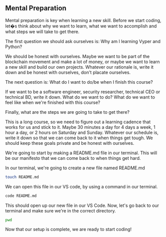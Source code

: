 ## Mental Preparation

Mental preparation is key when learning a new skill. Before we start coding, let�s think about why we want to learn, what we want to accomplish and what steps we will take to get there.

The first question we should ask ourselves is: Why am I learning Vyper and Python?

We should be honest with ourselves. Maybe we want to be part of the blockchain movement and make a lot of money, or maybe we want to learn a new skill and build our own projects. Whatever our rationale is, write it down and be honest with ourselves, don't placate ourselves.

The next question is: What do I want to do/be when I finish this course?

If we want to be a software engineer, security researcher, technical CEO or technical BD, write it down. What do we want to do? What do we want to feel like when we're finished with this course?

Finally, what are the steps we are going to take to get there?

This is a long course, so we need to figure out a learning cadence that works for us and stick to it. Maybe 30 minutes a day for 4 days a week, 1 hour a day, or 2 hours on Saturday and Sunday. Whatever our schedule is, write it down so that we can come back to it when things get tough. We should keep these goals private and be honest with ourselves.

We're going to start by making a README.md file in our terminal. This will be our manifesto that we can come back to when things get hard.

In our terminal, we're going to create a new file named README.md

```bash
touch README.md
```

We can open this file in our VS code, by using a command in our terminal.

```bash
code README.md
```

This should open up our new file in our VS Code.
Now, let's go back to our terminal and make sure we're in the correct directory.

```bash
pwd
```

Now that our setup is complete, we are ready to start coding!
